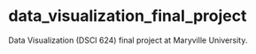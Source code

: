 # data_visualization_final_project
 Data Visualization (DSCI 624) final project at Maryville University.
